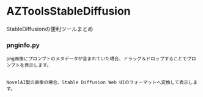# AZToolsStableDiffusion

StableDiffusionの便利ツールまとめ


### pnginfo.py

```
png画像にプロンプトのメタデータが含まれていた場合、ドラッグ＆ドロップすることでプロンプトを表示します。


NovelAI製の画像の場合、Stable Diffusion Web UIのフォーマットへ変換して表示します。
```
